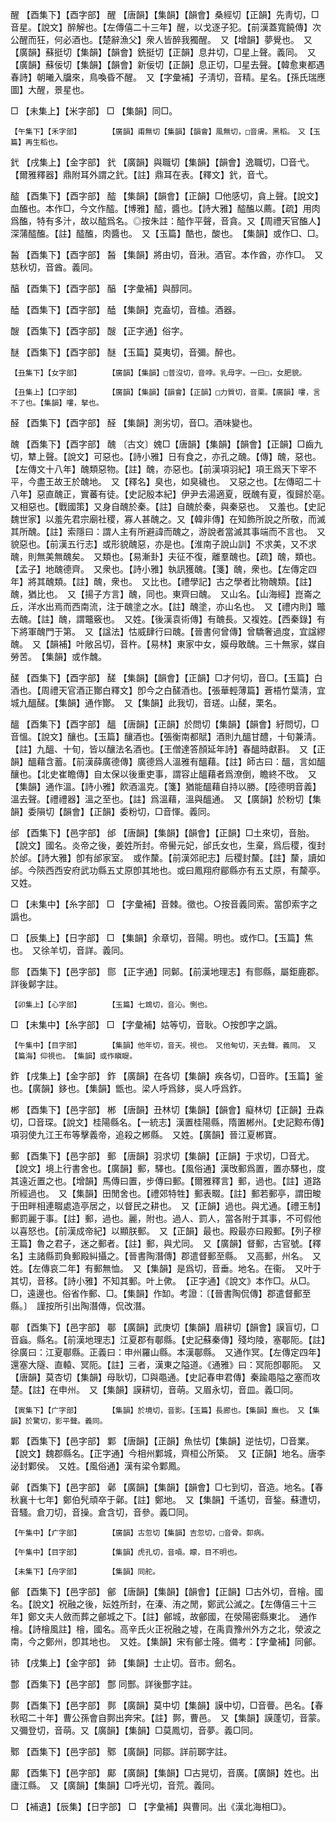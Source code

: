 <!-- { "loadSidebar": true } -->
醒	【酉集下】【酉字部】	醒	【唐韻】【集韻】【韻會】桑經切【正韻】先靑切，□音星。【說文】醉解也。【左傳僖二十三年】醒，以戈逐子犯。【前漢蓋寬饒傳】次公醒而狂，何必酒也。【楚辭漁父】衆人皆醉我獨醒。　又【增韻】夢覺也。　又【廣韻】蘇挺切【集韻】【韻會】銑挺切【正韻】息井切，□星上聲。義同。　又【廣韻】蘇佞切【集韻】【韻會】新佞切【正韻】息正切，□星去聲。【韓愈東都遇春詩】朝曦入牖來，鳥喚昏不醒。　又【字彙補】子淸切，音精。星名。【孫氏瑞應圖】大醒，景星也。

□	【未集上】【米字部】	□	【集韻】同□。

	【午集下】【禾字部】		【廣韻】甫無切【集韻】【韻會】風無切，□音膚。黑稻。　又【玉篇】再生稻也。

釴	【戌集上】【金字部】	釴	【廣韻】與職切【集韻】【韻會】逸職切，□音弋。【爾雅釋器】鼎附耳外謂之釴。【註】鼎耳在表。【釋文】釴，音弋。

醓	【酉集下】【酉字部】	醓	【集韻】【韻會】【正韻】□他感切，貪上聲。【說文】血醢也。本作□，今文作醓。【博雅】醓，醬也。【詩大雅】醓醢以薦。【疏】用肉爲醢，特有多汁，故以醓爲名。◎按朱註：醓作平聲，音貪。又【周禮天官醢人】深蒲醓醢。【註】醓醢，肉醬也。　又【玉篇】酷也，酸也。　【集韻】或作□、□。

醔	【酉集下】【酉字部】	醔	【集韻】將由切，音湫。酒官。本作酋，亦作□。　又慈秋切，音酋。義同。

醕	【酉集下】【酉字部】	醕	【字彙補】與醇同。

醘	【酉集下】【酉字部】	醘	【集韻】克盍切，音榼。酒器。

醙	【酉集下】【酉字部】	醙	【正字通】俗字。

醚	【酉集下】【酉字部】	醚	【玉篇】莫夷切，音彌。醉也。

	【丑集下】【女字部】		【廣韻】【集韻】□普沒切，音哱。乳母字。一曰□，女肥貌。

	【丑集上】【口字部】		【廣韻】【集韻】【韻會】【正韻】□力質切，音栗。【廣韻】嘍，言不了也。【集韻】嘍，拏也。

醛	【酉集下】【酉字部】	醛	【集韻】測劣切，音□。酒味變也。

醜	【酉集下】【酉字部】	醜	〔古文〕媿□【唐韻】【集韻】【韻會】【正韻】□齒九切，犨上聲。【說文】可惡也。【詩小雅】日有食之，亦孔之醜。【傳】醜，惡也。【左傳文十八年】醜類惡物。【註】醜，亦惡也。【前漢項羽紀】項王爲天下宰不平，今盡王故王於醜地。　又【釋名】臭也，如臭穢也。　又惡之也。【左傳昭二十八年】惡直醜正，實蕃有徒。【史記殷本紀】伊尹去湯適夏，旣醜有夏，復歸於亳。　又相惡也。【戰國策】又身自醜於秦。【註】自醜於秦，與秦惡也。　又羞也。【史記魏世家】以羞先君宗廟社稷，寡人甚醜之。又【韓非傳】在知飾所說之所敬，而滅其所醜。【註】索隱曰：謂人主有所避諱而醜之，游說者當滅其事端而不言也。　又貌惡也。【前漢五行志】或形貌醜惡，亦是也。【淮南子說山訓】不求美，又不求醜，則無美無醜矣。　又類也。【易漸卦】夫征不復，離羣醜也。【疏】醜，類也。【孟子】地醜德齊。　又衆也。【詩小雅】執訊獲醜。【箋】醜，衆也。【左傳定四年】將其醜類。【註】醜，衆也。　又比也。【禮學記】古之學者比物醜類。【註】醜，猶比也。　又【揚子方言】醜，同也。東齊曰醜。　又山名。【山海經】崑崙之丘，洋水出焉而西南流，注于醜塗之水。【註】醜塗，亦山名也。　又【禮内則】鼈去醜。【註】醜，謂鼈竅也。　又姓。【後漢袁術傳】有醜長。又複姓。【西秦錄】有下將軍醜門于第。　又【諡法】怙威肆行曰醜。【晉書何曾傳】曾驕奢過度，宜諡繆醜。　又【韻補】叶敞呂切，音杵。【易林】東家中女，嫫母敢醜。三十無家，媒自勞苦。　【集韻】或作魗。

醝	【酉集下】【酉字部】	醝	【集韻】【韻會】【正韻】□才何切，音□。【玉篇】白酒也。【周禮天官酒正酇白釋文】卽今之白醝酒也。【張華輕薄篇】蒼梧竹葉淸，宜城九醞醝。【集韻】通作酇。　又【集韻】此我切，音瑳。山醝，栗名。

醞	【酉集下】【酉字部】	醞	【唐韻】【正韻】於問切【集韻】【韻會】紆問切，□音慍。【說文】釀也。【玉篇】釀酒也。【張衡南都賦】酒則九醞甘醴，十旬兼淸。【註】九醞、十旬，皆以釀法名酒也。【王僧達答顏延年詩】春醞時獻斟。　又【正韻】醞藉含蓄。【前漢薛廣德傳】廣德爲人溫雅有醞藉。【註】師古曰：醞，言如醞釀也。【北史崔瞻傳】自太保以後重吏事，謂容止醞藉者爲潦倒，瞻終不攺。　又【集韻】通作溫。【詩小雅】飮酒溫克。【箋】猶能醞藉自持以勝。【陸德明音義】溫去聲。【禮禮器】溫之至也。【註】爲溫藉，溫與醞通。　又【廣韻】於粉切【集韻】委隕切【韻會】【正韻】委粉切，□音惲。義同。

邰	【酉集下】【邑字部】	邰	【唐韻】【集韻】【韻會】【正韻】□土來切，音胎。【說文】國名。炎帝之後，姜姓所封。帝嚳元妃，邰氏女也，生棄，爲后稷，復封於邰。【詩大雅】卽有邰家室。　或作斄。【前漢郊祀志】后稷封斄。【註】斄，讀如邰。今陝西西安府武功縣五丈原卽其地也。或曰鳳翔府郿縣亦有五丈原，有斄亭。　又姓。

□	【未集中】【糸字部】	□	【字彙補】音棘。徵也。○按音義同索。當卽索字之譌也。

□	【辰集上】【日字部】	□	【集韻】余章切，音陽。明也。或作□。【玉篇】焦也。　又徐羊切，音詳。義同。

郻	【酉集下】【邑字部】	郻	【正字通】同鄡。【前漢地理志】有郻縣，屬鉅鹿郡。詳後鄡字註。

	【卯集上】【心字部】		【玉篇】七鴆切，音沁。惻也。

□	【未集中】【糸字部】	□	【字彙補】姑等切，音耿。○按卽字之譌。

	【午集中】【目字部】		【集韻】他年切，音天。視也。　又他甸切，天去聲。義同。　又【篇海】仰視也。　【集韻】或作瞋睼。

鈼	【戌集上】【金字部】	鈼	【廣韻】在各切【集韻】疾各切，□音昨。【玉篇】釜也。【廣韻】鉹也。【集韻】甑也。梁人呼爲鉹，吳人呼爲鈼。

郴	【酉集下】【邑字部】	郴	【唐韻】丑林切【集韻】【韻會】癡林切【正韻】丑森切，□音琛。【說文】桂陽縣名。【一統志】漢置桂陽縣，隋置郴州。【史記黥布傳】項羽使九江王布等擊義帝，追殺之郴縣。　又姓。【廣韻】晉江夏郴寶。

郵	【酉集下】【邑字部】	郵	【唐韻】羽求切【集韻】【正韻】于求切，□音尤。【說文】境上行書舍也。【廣韻】郵，驛也。【風俗通】漢攺郵爲置，置亦驛也，度其遠近置之也。【增韻】馬傳曰置，步傳曰郵。【爾雅釋言】郵，過也。【註】道路所經過也。　又【集韻】田閒舍也。【禮郊特牲】郵表畷。【註】郵若郵亭，謂田畯于田畔相連畷處造亭居之，以督民之耕也。　又【正韻】過也。與尤通。【禮王制】郵罰麗于事。【註】郵，過也。麗，附也。過人、罰人，當各附于其事，不可假他以喜怒也。【前漢成帝紀】以顯朕郵。　又【正韻】最也。殿最亦曰殿郵。【列子穆王篇】魯之君子，迷之郵者。【註】郵，與尤同。　又【廣韻】督郵，古官號。【釋名】主諸縣罰負郵殿糾攝之。【晉書陶潛傳】郡遣督郵至縣。　又高郵，州名。　又姓。【左傳哀二年】有郵無恤。　又【集韻】是爲切，音垂。地名。在衞。　又叶于其切，音移。【詩小雅】不知其郵。叶上僛。　【正字通】《說文》本作□。从□。□，遠邊也。俗省作郵、□。【集韻】作缷。考證：〔【晉書陶侃傳】郡遣督郵至縣。〕　謹按所引出陶潛傳，侃改潛。 

鄳	【酉集下】【邑字部】	鄳	【廣韻】武庚切【集韻】眉耕切【韻會】謨盲切，□音蝱。縣名。【前漢地理志】江夏郡有鄳縣。【史記蘇秦傳】殘均陵，塞鄳阨。【註】徐廣曰：江夏鄳縣。正義曰：申州羅山縣。本漢鄳縣。　又通作冥。【左傳定四年】還塞大隧、直轅、冥阨。【註】三者，漢東之隘道。《通雅》曰：冥阨卽鄳阨。　又【唐韻】莫杏切【集韻】母耿切，□與黽通。【史記春申君傳】秦踰黽隘之塞而攻楚。【註】在申州。　又【集韻】謨耕切，音萌。又眉永切，音皿。義□同。

	【寅集下】【广字部】		【集韻】於境切，音影。【玉篇】長廊也。【集韻】廡也。　又【集韻】於驚切，影平聲。義同。

鄴	【酉集下】【邑字部】	鄴	【唐韻】【正韻】魚怯切【集韻】逆怯切，□音業。【說文】魏郡縣名。【正字通】今相州鄴城，齊桓公所築。　又【正韻】地名。唐李泌封鄴侯。　又姓。【風俗通】漢有梁令鄴鳳。

鄵	【酉集下】【邑字部】	鄵	【廣韻】【集韻】【韻會】□七到切，音造。地名。【春秋襄十七年】鄭伯髠頑卒于鄵。【註】鄭地。　又【集韻】千遙切，音鍫。蘇遭切，音騷。倉刀切，音操。倉含切，音參。義□同。

	【午集中】【疒字部】		【廣韻】古忽切【集韻】吉忽切，□音骨。厀病。

	【午集中】【目字部】		【集韻】虎孔切，音嗊。矇，目不明也。

	【未集下】【舟字部】		【集韻】同舵。

鄶	【酉集下】【邑字部】	鄶	【唐韻】【集韻】【韻會】【正韻】□古外切，音檜。國名。【說文】祝融之後，妘姓所封，在溱、洧之閒，鄭武公滅之。【左傳僖三十三年】鄭文夫人斂而葬之鄶城之下。【註】鄶城，故鄶國，在滎陽密縣東北。　通作檜。【詩檜風註】檜，國名。高辛氏火正祝融之墟，在禹貢豫州外方之北，滎波之南，今之鄭州，卽其地也。　又姓。【集韻】宋有鄶士隆。備考：【字彙補】同鄶。

铈	【戌集上】【金字部】	鈰	【集韻】士止切。音市。劒名。

鄷	【酉集下】【邑字部】	鄷	同酆。詳後酆字註。

鄸	【酉集下】【邑字部】	鄸	【廣韻】莫中切【集韻】謨中切，□音瞢。邑名。【春秋昭二十年】曹公孫會自鄸出奔宋。【註】鄸，曹邑。　又【集韻】謨蓬切，音蒙。又彌登切，音萌。又【廣韻】【集韻】□莫鳳切，音夢。義□同。

鄹	【酉集下】【邑字部】	鄹	【廣韻】同鄒。詳前郰字註。

鄺	【酉集下】【邑字部】	鄺	【廣韻】【集韻】□古晃切，音廣。【廣韻】姓也。出廬江縣。　又【廣韻】【集韻】□呼光切，音荒。義同。

□	【補遺】【辰集】【日字部】	□	【字彙補】與曹同。出《漢北海相□》。

